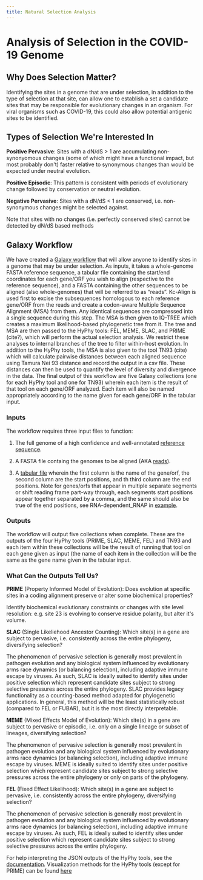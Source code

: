 ```yaml
---
title: Natural Selection Analysis
---
```


<observableNotebook notebookSource="@spond/natural-selection-analysis-of-sars-cov-2-covid-19"/>

# Analysis of Selection in the COVID-19 Genome

## Why Does Selection Matter?

Identifying the sites in a genome that are under selection, in addition to the type of selection at that site, can allow one to establish a set a candidate sites that may be responsible for evolutionary changes in an organism. For viral organisms such as COVID-19, this could also allow potential antigenic sites to be identified.

## Types of Selection We're Interested In

**Positive Pervasive**: Sites with a dN/dS > 1 are accumulating non-synonyomous changes (some of which might have a functional impact, but most probably don't) faster relative to synonymous changes than would be expected under neutral evolution.

**Positive Episodic**: This pattern is consistent with periods of evolutionary change followed by conservation or neutral evolution.

**Negative Pervasive**: Sites with a dN/dS < 1 are conserved, i.e. non-synonymous changes might be selected against. 

Note that sites with no changes (i.e. perfectly conserved sites) cannot be detected by dN/dS based methods

## Galaxy Workflow

We have created a [Galaxy workflow](https://usegalaxy.org/u/nickeener/w/imported-imported-evolution-analysis-1) that will allow anyone to identify sites in a genome that may be under selection. As inputs, it takes a whole-genome FASTA reference sequence, a tabular file containing the start/end coordinates for each gene/ORF you wish to align (respective to the reference sequence), and a FASTA containing the other sequences to be aligned (also whole-genomes) that will be referred to as “reads”. Kc-Align is used first to excise the subsequences homologous to each reference gene/ORF from the reads and create a codon-aware Multiple Sequence Alignment (MSA) from them. Any identical sequences are compressed into a single sequence during this step. The MSA is then given to IQ-TREE which creates a maximum likelihood-based phylogenetic tree from it. The tree and MSA are then passed to the HyPhy tools: FEL, MEME, SLAC, and PRIME (cite?), which will perform the actual selection analysis. We restrict these analyses to internal branches of the tree to filter within-host evolution. In addition to the HyPhy tools, the MSA is also given to the tool TN93 (cite) which will calculate pairwise distances between each aligned sequence using Tamura Nei 93 distance and record the output in a csv file. These distances can then be used to quantify the level of diversity and divergence in the data. The final output of this workflow are five Galaxy collections (one for each HyPhy tool and one for TN93) wherein each item is the result of that tool on each gene/ORF analyzed. Each item will also be named appropriately according to the name given for each gene/ORF in the tabular input.

### Inputs

The workflow requires three input files to function:

1. The full genome of a high confidence and well-annotated [reference sequence](https://github.com/nickeener/SARS-CoV-2/blob/master/evolution/examples/reference.fasta).

2. A FASTA file containg the genomes to be aligned (AKA [reads](https://github.com/nickeener/SARS-CoV-2/blob/master/evolution/examples/reads.fasta)).

3. A [tabular file](https://github.com/nickeener/SARS-CoV-2/blob/master/evolution/examples/genes.tab) wherein the first column is the name of the gene/orf, the second column are the start positions, and th third column are the end positions. Note for genes/orfs that appear in multiple separate segments or shift reading frame part-way through, each segments start positions appear together separated by a comma, and the same should also be true of the end positions, see RNA-dependent_RNAP in [example](https://github.com/nickeener/SARS-CoV-2/blob/master/evolution/examples/genes.tab).

### Outputs

The workflow will output five collections when complete. These are the outputs of the four HyPhy tools (PRIME, SLAC, MEME, FEL) and TN93 and each item within these collections will be the result of running that tool on each gene given as input (the name of each item in the collection will be the same as the gene name given in the tabular input.

### What Can the Outputs Tell Us?

**PRIME** (Property Informed Model of Evolution): Does evolution at specific sites in a coding alignment preserve or alter some biochemical properties?

Identify biochemical evolutionary constraints or changes with site level resolution: e.g. site 23 is evolving to conserve residue polarity, but alter it's volume.

**SLAC** (Single Likeliehood Ancestor Counting): Which site(s) in a gene are subject to pervasive, i.e. consistently across the entire phylogeny, diversifying selection?

The phenomenon of pervasive selection is generally most prevalent in pathogen evolution and any biological system influenced by evolutionary arms race dynamics (or balancing selection), including adaptive immune escape by viruses. As such, SLAC is ideally suited to identify sites under positive selection which represent candidate sites subject to strong selective pressures across the entire phylogeny. SLAC provides legacy functionality as a counting-based method adapted for phylogenetic applications. In general, this method will be the least statistically robust (compared to FEL or FUBAR), but it is the most directly interpretable.

**MEME** (Mixed Effects Model of Evolution): Which site(s) in a gene are subject to pervasive or episodic, i.e. only on a single lineage or subset of lineages, diversifying selection?

The phenomenon of pervasive selection is generally most prevalent in pathogen evolution and any biological system influenced by evolutionary arms race dynamics (or balancing selection), including adaptive immune escape by viruses. MEME is ideally suited to identify sites under positive selection which represent candidate sites subject to strong selective pressures across the entire phylogeny or only on parts of the phylogeny.

**FEL** (Fixed Effect Likelihood): Which site(s) in a gene are subject to pervasive, i.e. consistently across the entire phylogeny, diversifying selection?

The phenomenon of pervasive selection is generally most prevalent in pathogen evolution and any biological system influenced by evolutionary arms race dynamics (or balancing selection), including adaptive immune escape by viruses. As such, FEL is ideally suited to identify sites under positive selection which represent candidate sites subject to strong selective pressures across the entire phylogeny.

For help interpreting the JSON outputs of the HyPhy tools, see the [documentation](http://hyphy.org/resources/json-fields.pdf). Visualization methods for the HyPhy tools (except for PRIME) can be found [here](http://vision.hyphy.org/)

